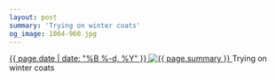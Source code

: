 ```yaml
---
layout: post
summary: 'Trying on winter coats'
og_image: 1064-960.jpg
---
```


<p>
 <time>
  <a href="/1064">
   {{ page.date | date: "%B %-d, %Y" }}
  </a>
 </time>
 <a href="/1064">
  <img alt="{{ page.summary }}" data-taken="2/10/2020" sizes="(min-width: 700px) 50vw, calc(100vw - 2rem)" src="{{ site.assets_url }}/1064-480.jpg" srcset="{{ site.assets_url }}/1064-240.jpg 240w, {{ site.assets_url }}/1064-480.jpg 480w, {{ site.assets_url }}/1064-720.jpg 720w, {{ site.assets_url }}/1064-960.jpg 960w"/>
 </a>
 <span>
  Trying on winter coats
 </span>
</p>
